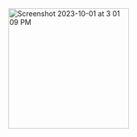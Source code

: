 <img width="239" alt="Screenshot 2023-10-01 at 3 01 09 PM" src="https://github.com/Parth1820/MAD_Practical-5_21012011155/assets/139493808/b669f453-b9a7-41c3-900a-5fba59c1c3d1">
